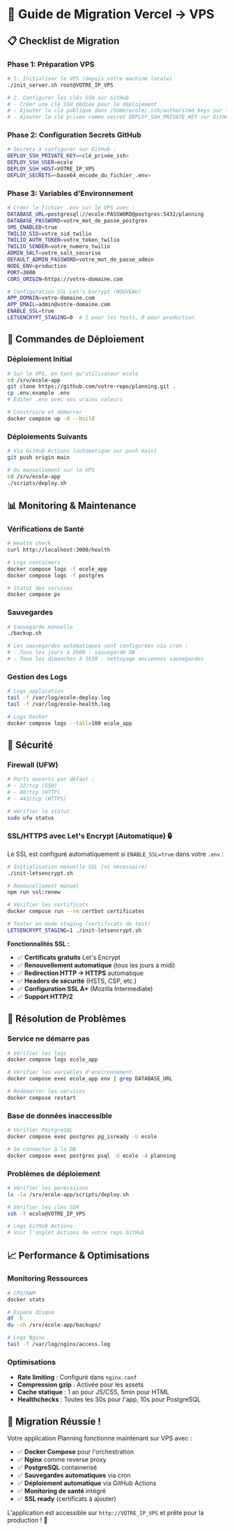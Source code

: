 # 🚀 Guide de Migration Vercel → VPS

## 📋 **Checklist de Migration**

### **Phase 1: Préparation VPS**
```bash
# 1. Initialiser le VPS (depuis votre machine locale)
./init_server.sh root@VOTRE_IP_VPS

# 2. Configurer les clés SSH sur GitHub
# - Créer une clé SSH dédiée pour le déploiement
# - Ajouter la clé publique dans /home/ecole/.ssh/authorized_keys sur le VPS
# - Ajouter la clé privée comme secret DEPLOY_SSH_PRIVATE_KEY sur GitHub
```

### **Phase 2: Configuration Secrets GitHub**
```bash
# Secrets à configurer sur GitHub :
DEPLOY_SSH_PRIVATE_KEY=<clé_privée_ssh>
DEPLOY_SSH_USER=ecole
DEPLOY_SSH_HOST=VOTRE_IP_VPS
DEPLOY_SECRETS=<base64_encode_du_fichier_.env>
```

### **Phase 3: Variables d'Environnement**
```bash
# Créer le fichier .env sur le VPS avec :
DATABASE_URL=postgresql://ecole:PASSWORD@postgres:5432/planning
DATABASE_PASSWORD=votre_mot_de_passe_postgres
SMS_ENABLED=true
TWILIO_SID=votre_sid_twilio
TWILIO_AUTH_TOKEN=votre_token_twilio
TWILIO_SENDER=votre_numero_twilio
ADMIN_SALT=votre_salt_securise
DEFAULT_ADMIN_PASSWORD=votre_mot_de_passe_admin
NODE_ENV=production
PORT=3000
CORS_ORIGIN=https://votre-domaine.com

# Configuration SSL Let's Encrypt (NOUVEAU)
APP_DOMAIN=votre-domaine.com
APP_EMAIL=admin@votre-domaine.com
ENABLE_SSL=true
LETSENCRYPT_STAGING=0  # 1 pour les tests, 0 pour production
```

## 🔧 **Commandes de Déploiement**

### **Déploiement Initial**
```bash
# Sur le VPS, en tant qu'utilisateur ecole
cd /srv/ecole-app
git clone https://github.com/votre-repo/planning.git .
cp .env.example .env
# Éditer .env avec vos vraies valeurs

# Construire et démarrer
docker compose up -d --build
```

### **Déploiements Suivants**
```bash
# Via GitHub Actions (automatique sur push main)
git push origin main

# Ou manuellement sur le VPS
cd /srv/ecole-app
./scripts/deploy.sh
```

## 📊 **Monitoring & Maintenance**

### **Vérifications de Santé**
```bash
# Health check
curl http://localhost:3000/health

# Logs containers
docker compose logs -f ecole_app
docker compose logs -f postgres

# Statut des services
docker compose ps
```

### **Sauvegardes**
```bash
# Sauvegarde manuelle
./backup.sh

# Les sauvegardes automatiques sont configurées via cron :
# - Tous les jours à 2h00 : sauvegarde DB
# - Tous les dimanches à 3h30 : nettoyage anciennes sauvegardes
```

### **Gestion des Logs**
```bash
# Logs application
tail -f /var/log/ecole-deploy.log
tail -f /var/log/ecole-health.log

# Logs Docker
docker compose logs --tail=100 ecole_app
```

## 🔐 **Sécurité**

### **Firewall (UFW)**
```bash
# Ports ouverts par défaut :
# - 22/tcp (SSH)
# - 80/tcp (HTTP)
# - 443/tcp (HTTPS)

# Vérifier le statut
sudo ufw status
```

### **SSL/HTTPS avec Let's Encrypt (Automatique) 🔒**
Le SSL est configuré automatiquement si `ENABLE_SSL=true` dans votre `.env` :

```bash
# Initialisation manuelle SSL (si nécessaire)
./init-letsencrypt.sh

# Renouvellement manuel
npm run ssl:renew

# Vérifier les certificats
docker compose run --rm certbot certificates

# Tester en mode staging (certificats de test)
LETSENCRYPT_STAGING=1 ./init-letsencrypt.sh
```

**Fonctionnalités SSL :**
- ✅ **Certificats gratuits** Let's Encrypt
- ✅ **Renouvellement automatique** (tous les jours à midi)
- ✅ **Redirection HTTP → HTTPS** automatique
- ✅ **Headers de sécurité** (HSTS, CSP, etc.)
- ✅ **Configuration SSL A+** (Mozilla Intermediate)
- ✅ **Support HTTP/2**

## 🚨 **Résolution de Problèmes**

### **Service ne démarre pas**
```bash
# Vérifier les logs
docker compose logs ecole_app

# Vérifier les variables d'environnement
docker compose exec ecole_app env | grep DATABASE_URL

# Redémarrer les services
docker compose restart
```

### **Base de données inaccessible**
```bash
# Vérifier PostgreSQL
docker compose exec postgres pg_isready -U ecole

# Se connecter à la DB
docker compose exec postgres psql -U ecole -d planning
```

### **Problèmes de déploiement**
```bash
# Vérifier les permissions
ls -la /srv/ecole-app/scripts/deploy.sh

# Vérifier les clés SSH
ssh -T ecole@VOTRE_IP_VPS

# Logs GitHub Actions
# Voir l'onglet Actions de votre repo GitHub
```

## 📈 **Performance & Optimisations**

### **Monitoring Ressources**
```bash
# CPU/RAM
docker stats

# Espace disque
df -h
du -sh /srv/ecole-app/backups/

# Logs Nginx
tail -f /var/log/nginx/access.log
```

### **Optimisations**
- **Rate limiting** : Configuré dans `nginx.conf`
- **Compression gzip** : Activée pour les assets
- **Cache statique** : 1 an pour JS/CSS, 5min pour HTML
- **Healthchecks** : Toutes les 30s pour l'app, 10s pour PostgreSQL

## 🎯 **Migration Réussie !**

Votre application Planning fonctionne maintenant sur VPS avec :
- ✅ **Docker Compose** pour l'orchestration
- ✅ **Nginx** comme reverse proxy
- ✅ **PostgreSQL** containerisé
- ✅ **Sauvegardes automatiques** via cron
- ✅ **Déploiement automatique** via GitHub Actions
- ✅ **Monitoring de santé** intégré
- ✅ **SSL ready** (certificats à ajouter)

L'application est accessible sur `http://VOTRE_IP_VPS` et prête pour la production ! 🚀
